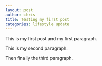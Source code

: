 ```yaml
---
layout: post
author: chris
title: Testing my first post
categories: lifestyle update
---
```

This is my first post and my first paragraph.

This is my second paragraph.

Then finally the third paragraph.